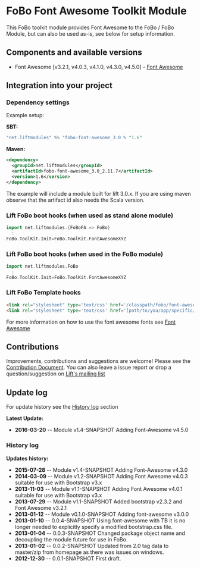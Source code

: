 # FoBo Font Awesome Toolkit Module

This FoBo toolkit module provides Font Awesome to the FoBo / FoBo Module, 
but can also be used as-is, see below for setup information. 

## Components and available versions 

- Font Awesome [v3.2.1, v4.0.3, v4.1.0, v4.3.0, v4.5.0] - [Font Awesome](http://fortawesome.github.com/Font-Awesome/)

## Integration into your project 

### Dependency settings

Example setup:

**SBT:**
```scala
"net.liftmodules" %% "fobo-font-awesome_3.0 % "1.6"
```
**Maven:**
```xml
<dependency>
  <groupId>net.liftmodules</groupId>
  <artifactId>fobo-font-awesome_3.0_2.11.7</artifactId>
  <version>1.6</version>
</dependency>
```
The example will include a module built for lift 3.0.x. 
If you are using maven observe that the artifact id also needs the Scala version.

### Lift FoBo boot hooks (when used as stand alone module)
```scala
import net.liftmodules.{FoBoFA => FoBo}
  :
FoBo.ToolKit.Init=FoBo.ToolKit.FontAwesomeXYZ 
```
### Lift FoBo boot hooks (when used in the FoBo module)
```scala
import net.liftmodules.FoBo 
  :
FoBo.ToolKit.Init=FoBo.ToolKit.FontAwesomeXYZ 
```
### Lift FoBo Template hooks
```html
<link rel="stylesheet" type='text/css' href='/classpath/fobo/font-awesome.css'> 
<link rel="stylesheet" type='text/css' href='[path/to/you/app/specific/css/file/in/the/webapp/dir]'>
```
For more information on how to use the font awesome fonts see [Font Awesome](http://fortawesome.github.com/Font-Awesome/)

## Contributions

Improvements, contributions and suggestions are welcome! Please see the [Contribution Document](https://github.com/karma4u101/FoBo/blob/master/CONTRIBUTING.md). 
You can also leave a issue report or drop a question/suggestion on [Lift's mailing list](http://groups.google.com/group/liftweb/) 

## Update log

For update history see the [History log](https://github.com/karma4u101/FoBo/tree/master/Font-Awesome#history-log) section

**Latest Update:**
- **2016-03-20** -- Module v1.4-SNAPSHOT Adding Font-Awesome v4.5.0

### History log

**Updates history:**
- **2015-07-28** -- Module v1.4-SNAPSHOT Adding Font-Awesome v4.3.0
- **2014-03-09** -- Module v1.2-SNAPSHOT Adding Font Awesome v4.0.3 suitable for use with Bootstrap v3.x 
- **2013-11-03** -- Module v1.1-SNAPSHOT Adding Font Awesome v4.0.1 suitable for use with Bootstrap v3.x 
- **2013-07-29** -- Module v1.1-SNAPSHOT Added bootstrap v2.3.2 and Font Awesome v3.2.1
- **2013-01-12** -- Module v0.1.0-SNAPSHOT Adding font-awesome v3.0.0
- **2013-01-10** -- 0.0.4-SNAPSHOT Using font-awesome with TB it is no longer needed to explicitly specify a modified bootstrap.css file.
- **2013-01-04** -- 0.0.3-SNAPSHOT Changed package object name and decoupling the module future for use in FoBo.
- **2013-01-02** -- 0.0.2-SNAPSHOT Updated from 2.0 tag data to master/zip from homepage as there was issues on windows.
- **2012-12-30** -- 0.0.1-SNAPSHOT First draft.


